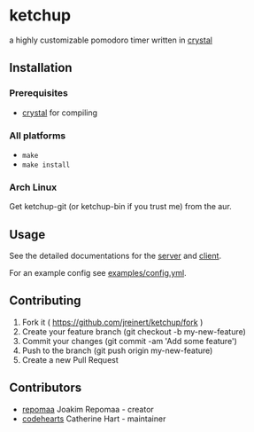 # ketchup

a highly customizable pomodoro timer written in
[crystal](http://crystal-lang.org)

## Installation

### Prerequisites

- [crystal](http://crystal-lang.org) for compiling

### All platforms

- `make`
- `make install`

### Arch Linux

Get ketchup-git (or ketchup-bin if you trust me) from the aur.

## Usage

See the detailed documentations for the [server](man/ketchup-server.pod)
and [client](man/ketchup.pod).

For an example config see [examples/config.yml](examples/config.yml).

## Contributing

1. Fork it ( https://github.com/jreinert/ketchup/fork )
2. Create your feature branch (git checkout -b my-new-feature)
3. Commit your changes (git commit -am 'Add some feature')
4. Push to the branch (git push origin my-new-feature)
5. Create a new Pull Request

## Contributors

- [repomaa](https://github.com/repomaa) Joakim Repomaa - creator
- [codehearts](https://github.com/codehearts) Catherine Hart - maintainer
